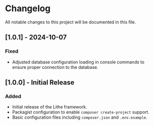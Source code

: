 # Changelog

All notable changes to this project will be documented in this file.

## [1.0.1] - 2024-10-07

### Fixed
- Adjusted database configuration loading in console commands to ensure proper connection to the database.

## [1.0.0] - Initial Release

### Added
- Initial release of the Lithe framework.
- Packagist configuration to enable `composer create-project` support.
- Basic configuration files including `composer.json` and `.env.example`.

